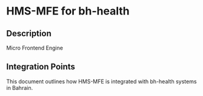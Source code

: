 # HMS-MFE for bh-health

## Description

Micro Frontend Engine

## Integration Points

This document outlines how HMS-MFE is integrated with bh-health systems in Bahrain.
